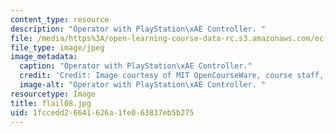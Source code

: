 ```yaml
---
content_type: resource
description: "Operator with PlayStation\xAE Controller. "
file: /media/https%3A/open-learning-course-data-rc.s3.amazonaws.com/ec-s06-design-for-demining-spring-2007/1fccedd26641626a1fe063837eb5b275_flail08.jpg
file_type: image/jpeg
image_metadata:
  caption: "Operator with PlayStation\xAE Controller."
  credit: 'Credit: Image courtesy of MIT OpenCourseWare, course staff, and students.'
  image-alt: "Operator with PlayStation\xAE Controller. "
resourcetype: Image
title: flail08.jpg
uid: 1fccedd2-6641-626a-1fe0-63837eb5b275
---
```

